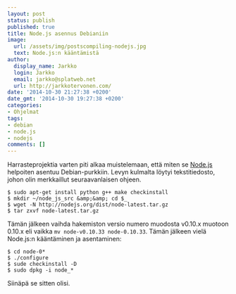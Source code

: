 ```yaml
---
layout: post
status: publish
published: true
title: Node.js asennus Debianiin
image:
  url: /assets/img/postscompiling-nodejs.jpg
  text: Node.js:n kääntämistä
author:
  display_name: Jarkko
  login: Jarkko
  email: jarkko@splatweb.net
  url: http://jarkkotervonen.com/
date: '2014-10-30 21:27:38 +0200'
date_gmt: '2014-10-30 19:27:38 +0200'
categories:
- Ohjelmat
tags:
- debian
- node.js
- nodejs
comments: []
---
```

Harrasteprojektia varten piti alkaa muistelemaan, että miten se [Node.js](https://nodejs.org/) helpoiten asentuu Debian-purkkiin. Levyn kulmalta löytyi tekstitiedosto, johon olin merkkaillut seuraavanlaisen ohjeen.

```
$ sudo apt-get install python g++ make checkinstall
$ mkdir ~/node_js_src &amp;&amp; cd $_
$ wget -N http://nodejs.org/dist/node-latest.tar.gz
$ tar zxvf node-latest.tar.gz
```

Tämän jälkeen vaihda hakemiston versio numero muodosta v0.10.x muotoon 0.10.x eli vaikka `mv node-v0.10.33 node-0.10.33`. Tämän jälkeen vielä Node.js:n kääntäminen ja asentaminen:

```
$ cd node-0*
$ ./configure
$ sude checkinstall -D
$ sudo dpkg -i node_*
```

Siinäpä se sitten olisi.
